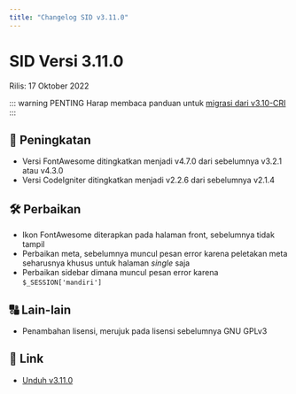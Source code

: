 ```yaml
---
title: "Changelog SID v3.11.0"
---
```


# SID Versi 3.11.0

Rilis: 17 Oktober 2022

::: warning PENTING
Harap membaca panduan untuk [migrasi dari v3.10-CRI](/panduan/migrasi-dari-v310-cri)
:::

## :rocket: Peningkatan

- Versi FontAwesome ditingkatkan menjadi v4.7.0 dari sebelumnya v3.2.1 atau v4.3.0
- Versi CodeIgniter ditingkatkan menjadi v2.2.6 dari sebelumnya v2.1.4

## :hammer_and_wrench: Perbaikan
- Ikon FontAwesome diterapkan pada halaman front, sebelumnya tidak tampil
- Perbaikan meta, sebelumnya muncul pesan error karena peletakan meta seharusnya khusus untuk halaman _single_ saja
- Perbaikan sidebar dimana muncul pesan error karena `$_SESSION['mandiri']`

## :capital_abcd: Lain-lain
- Penambahan lisensi, merujuk pada lisensi sebelumnya GNU GPLv3

## :link: Link
- [Unduh v3.11.0](https://github.com/ataslangit/sistem-informasi-desa/releases/3.11.0)
